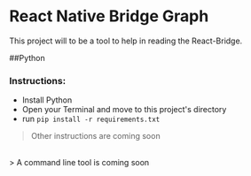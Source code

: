 # React Native Bridge Graph
This project will to be a tool to help in reading the React-Bridge.

##Python

### Instructions:
* Install Python
* Open your Terminal and move to this project's directory
* run `pip install -r requirements.txt`

> Other instructions are coming soon
<br />
> A command line tool is coming soon
